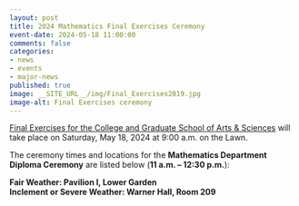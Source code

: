 ```yaml
---
layout: post
title: 2024 Mathematics Final Exercises Ceremony
event-date: 2024-05-18 11:00:00
comments: false
categories: 
- news 
- events
- major-news
published: true
image: __SITE_URL__/img/Final_Exercises2019.jpg
image-alt: Final Exercises ceremony
---
```



[Final Exercises for the College and Graduate School of Arts & Sciences](https://majorevents.virginia.edu/finals/locations) will take place on Saturday, May 18, 2024 at 9:00 a.m. on the Lawn.

The ceremony times and locations for the <b>Mathematics Department Diploma Ceremony</b> are listed below (**11 a.m. – 12:30 p.m.**):

**Fair Weather:             Pavilion I, Lower Garden**<br>
**Inclement or Severe Weather:  Warner Hall, Room 209**<br>
